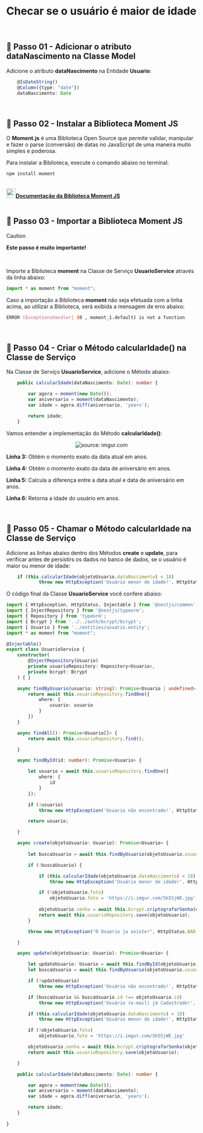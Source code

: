 <h1>Checar se o usuário é maior de idade</h1>

<br />

<h2>👣 Passo 01 - Adicionar o atributo dataNascimento na Classe Model</h2>



Adicione o atributo **dataNascimento** na Entidade **Usuario**:

```ts
    @IsDateString()
    @Column({type: "date"})
    dataNascimento: Date
```

<br />

<h2>👣 Passo 02 - Instalar a Biblioteca Moment JS</h2>



O **Moment.js** é uma Biblioteca Open Source que permite validar, manipular e fazer o parse (conversão) de datas no JavaScript de uma maneira muito simples e poderosa.

Para instalar a Biblioteca, execute o comando abaixo no terminal:

```bash
npm install moment
```

<br />

<div align="left"><img src="https://i.imgur.com/40SR2gG.png" title="source: imgur.com" width="25px"/><a href="https://momentjs.com/" target="_blank"><b>Documentação da Biblioteca Moment JS</b></a></div>

<br />

<h2>👣 Passo 03 - Importar a Biblioteca Moment JS</h2>



> [!CAUTION]
>
> **Este passo é muito importante!** 

<br />

Importe a Biblioteca **moment** na Classe de Serviço **UsuarioService** através da linha abaixo:

```ts
import * as moment from "moment";
```

Caso a importação a Biblioteca **moment** não seja efetuada com a linha acima, ao utilizar a Biblioteca, será exibida a mensagem de erro abaixo:

```bash
ERROR [ExceptionsHandler] (0 , moment_1.default) is not a function
```

<br />

<h2>👣 Passo 04 - Criar o Método calcularIdade() na Classe de Serviço</h2>



Na Classe de Serviço **UsuarioService**, adicione o Método abaixo:

```ts
    public calcularIdade(dataNascimento: Date): number {

        var agora = moment(new Date()); 
        var aniversario = moment(dataNascimento);
        var idade = agora.diff(aniversario, 'years');

        return idade;
    }
```

Vamos entender a implementação do Método **calcularIdade()**:

<div align="center"><img src="https://i.imgur.com/SkQ9uMz.png" title="source: imgur.com" /></div>

**Linha 3:** Obtém o momento exato da data atual em anos.

**Linha 4:** Obtém o momento exato da data de aniversário em anos.

**Linha 5:** Calcula a diferença entre a data atual e data de aniversário em anos.

**Linha 6:** Retorna a idade do usuário em anos.

<br />

<h2>👣 Passo 05 - Chamar o Método calcularIdade na Classe de Serviço</h2>



Adicione as linhas abaixo dentro dos Métodos **create** e **update**, para verificar antes de persistirs os dados no banco de dados, se o usuário é maior ou menor de idade:

```ts
	if (this.calcularIdade(objetoUsuario.dataNascimento) < 18)
            throw new HttpException('Usuário menor de idade!', HttpStatus.BAD_REQUEST);
```

O código final da Classe **UsuarioService** você confere abaixo:

```ts
import { HttpException, HttpStatus, Injectable } from '@nestjs/common';
import { InjectRepository } from '@nestjs/typeorm';
import { Repository } from 'typeorm';
import { Bcrypt } from '../../auth/bcrypt/bcrypt';
import { Usuario } from '../entities/usuario.entity';
import * as moment from "moment";

@Injectable()
export class UsuarioService {
    constructor(
        @InjectRepository(Usuario)
        private usuarioRepository: Repository<Usuario>,
        private bcrypt: Bcrypt
    ) { }

    async findByUsuario(usuario: string): Promise<Usuario | undefined> {
        return await this.usuarioRepository.findOne({
            where: {
                usuario: usuario
            }
        })
    }

    async findAll(): Promise<Usuario[]> {
        return await this.usuarioRepository.find();

    }

    async findById(id: number): Promise<Usuario> {

        let usuario = await this.usuarioRepository.findOne({
            where: {
                id
            }
        });

        if (!usuario)
            throw new HttpException('Usuario não encontrado!', HttpStatus.NOT_FOUND);

        return usuario;

    }

    async create(objetoUsuario: Usuario): Promise<Usuario> {
        
        let buscaUsuario = await this.findByUsuario(objetoUsuario.usuario);

        if (!buscaUsuario) {

            if (this.calcularIdade(objetoUsuario.dataNascimento) < 18)
                throw new HttpException('Usuário menor de idade!', HttpStatus.BAD_REQUEST);

            if (!objetoUsuario.foto)
                objetoUsuario.foto = 'https://i.imgur.com/Sk5SjWE.jpg'
            
            objetoUsuario.senha = await this.bcrypt.criptografarSenha(objetoUsuario.senha)
            return await this.usuarioRepository.save(objetoUsuario);
        }

        throw new HttpException("O Usuario ja existe!", HttpStatus.BAD_REQUEST);

    }

    async update(objetoUsuario: Usuario): Promise<Usuario> {

        let updateUsuario: Usuario = await this.findById(objetoUsuario.id);
        let buscaUsuario = await this.findByUsuario(objetoUsuario.usuario);

        if (!updateUsuario)
            throw new HttpException('Usuário não encontrado!', HttpStatus.NOT_FOUND);

        if (buscaUsuario && buscaUsuario.id !== objetoUsuario.id)
            throw new HttpException('Usuário (e-mail) já Cadastrado!', HttpStatus.BAD_REQUEST);

        if (this.calcularIdade(objetoUsuario.dataNascimento) < 18)
            throw new HttpException('Usuário menor de idade!', HttpStatus.BAD_REQUEST);

        if (!objetoUsuario.foto)
            objetoUsuario.foto = 'https://i.imgur.com/Sk5SjWE.jpg'

        objetoUsuario.senha = await this.bcrypt.criptografarSenha(objetoUsuario.senha)
        return await this.usuarioRepository.save(objetoUsuario);

    }

    public calcularIdade(dataNascimento: Date): number {

        var agora = moment(new Date()); 
        var aniversario = moment(dataNascimento);
        var idade = agora.diff(aniversario, 'years');

        return idade;
    }
    
}
```

